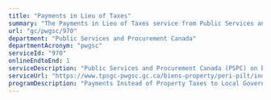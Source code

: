 ```yaml
---
title: "Payments in Lieu of Taxes"
summary: "The Payments in Lieu of Taxes service from Public Services and Procurement Canada is available end-to-end online, according to the GC Service Inventory."
url: "gc/pwgsc/970"
department: "Public Services and Procurement Canada"
departmentAcronym: "pwgsc"
serviceId: "970"
onlineEndtoEnd: 1
serviceDescription: "Public Services and Procurement Canada (PSPC) on behalf of the Government of Canada makes discretionary payments in lieu of taxes (PILT) to municipalities and provincial governments to pay its fair share in costs to local governments for federal properties located in their jurisdiction. PSPC also makes presentations before the Dispute Advisory Panel when the taxing authority in disagreement with the PILT payment they received."
serviceUrl: "https://www.tpsgc-pwgsc.gc.ca/biens-property/peri-pilt/index-eng.html"
programDescription: "Payments Instead of Property Taxes to Local Governments"
---
```

